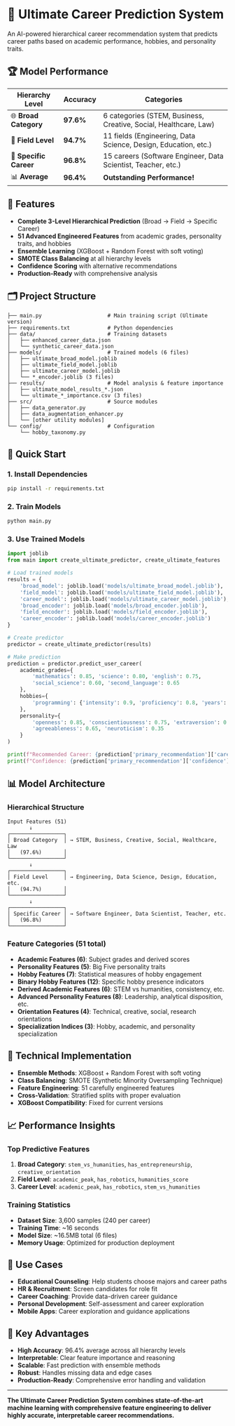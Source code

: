 # 🚀 Ultimate Career Prediction System

An AI-powered hierarchical career recommendation system that predicts career paths based on academic performance, hobbies, and personality traits.

## 🏆 Model Performance

| **Hierarchy Level** | **Accuracy** | **Categories** |
|---------------------|--------------|----------------|
| 🌐 **Broad Category** | **97.6%** | 6 categories (STEM, Business, Creative, Social, Healthcare, Law) |
| 🏢 **Field Level** | **94.7%** | 11 fields (Engineering, Data Science, Design, Education, etc.) |
| 🎯 **Specific Career** | **96.8%** | 15 careers (Software Engineer, Data Scientist, Teacher, etc.) |
| 📊 **Average** | **96.4%** | **Outstanding Performance!** |

## 🎯 Features

- **Complete 3-Level Hierarchical Prediction** (Broad → Field → Specific Career)
- **51 Advanced Engineered Features** from academic grades, personality traits, and hobbies
- **Ensemble Learning** (XGBoost + Random Forest with soft voting)
- **SMOTE Class Balancing** at all hierarchy levels
- **Confidence Scoring** with alternative recommendations
- **Production-Ready** with comprehensive analysis

## 🗂️ Project Structure

```
├── main.py                     # Main training script (Ultimate version)
├── requirements.txt            # Python dependencies
├── data/                       # Training datasets
│   ├── enhanced_career_data.json
│   └── synthetic_career_data.json
├── models/                     # Trained models (6 files)
│   ├── ultimate_broad_model.joblib
│   ├── ultimate_field_model.joblib
│   ├── ultimate_career_model.joblib
│   └── *_encoder.joblib (3 files)
├── results/                    # Model analysis & feature importance
│   ├── ultimate_model_results_*.json
│   └── ultimate_*_importance.csv (3 files)
├── src/                        # Source modules
│   ├── data_generator.py
│   ├── data_augmentation_enhancer.py
│   └── [other utility modules]
└── config/                     # Configuration
    └── hobby_taxonomy.py
```

## 🚀 Quick Start

### 1. Install Dependencies
```bash
pip install -r requirements.txt
```

### 2. Train Models
```bash
python main.py
```

### 3. Use Trained Models
```python
import joblib
from main import create_ultimate_predictor, create_ultimate_features

# Load trained models
results = {
    'broad_model': joblib.load('models/ultimate_broad_model.joblib'),
    'field_model': joblib.load('models/ultimate_field_model.joblib'),
    'career_model': joblib.load('models/ultimate_career_model.joblib'),
    'broad_encoder': joblib.load('models/broad_encoder.joblib'),
    'field_encoder': joblib.load('models/field_encoder.joblib'),
    'career_encoder': joblib.load('models/career_encoder.joblib')
}

# Create predictor
predictor = create_ultimate_predictor(results)

# Make prediction
prediction = predictor.predict_user_career(
    academic_grades={
        'mathematics': 0.85, 'science': 0.80, 'english': 0.75,
        'social_science': 0.60, 'second_language': 0.65
    },
    hobbies={
        'programming': {'intensity': 0.9, 'proficiency': 0.8, 'years': 4}
    },
    personality={
        'openness': 0.85, 'conscientiousness': 0.75, 'extraversion': 0.45,
        'agreeableness': 0.65, 'neuroticism': 0.35
    }
)

print(f"Recommended Career: {prediction['primary_recommendation']['career']}")
print(f"Confidence: {prediction['primary_recommendation']['confidence']:.1%}")
```

## 📊 Model Architecture

### Hierarchical Structure
```
Input Features (51)
       ↓
┌─────────────────┐
│ Broad Category  │ → STEM, Business, Creative, Social, Healthcare, Law
│   (97.6%)       │
└─────────────────┘
       ↓
┌─────────────────┐
│ Field Level     │ → Engineering, Data Science, Design, Education, etc.
│   (94.7%)       │
└─────────────────┘
       ↓
┌─────────────────┐
│ Specific Career │ → Software Engineer, Data Scientist, Teacher, etc.
│   (96.8%)       │
└─────────────────┘
```

### Feature Categories (51 total)
- **Academic Features (6)**: Subject grades and derived scores
- **Personality Features (5)**: Big Five personality traits
- **Hobby Features (7)**: Statistical measures of hobby engagement
- **Binary Hobby Features (12)**: Specific hobby presence indicators
- **Derived Academic Features (6)**: STEM vs humanities, consistency, etc.
- **Advanced Personality Features (8)**: Leadership, analytical disposition, etc.
- **Orientation Features (4)**: Technical, creative, social, research orientations
- **Specialization Indices (3)**: Hobby, academic, and personality specialization

## 🔧 Technical Implementation

- **Ensemble Methods**: XGBoost + Random Forest with soft voting
- **Class Balancing**: SMOTE (Synthetic Minority Oversampling Technique)
- **Feature Engineering**: 51 carefully engineered features
- **Cross-Validation**: Stratified splits with proper evaluation
- **XGBoost Compatibility**: Fixed for current versions

## 📈 Performance Insights

### Top Predictive Features
1. **Broad Category**: `stem_vs_humanities`, `has_entrepreneurship`, `creative_orientation`
2. **Field Level**: `academic_peak`, `has_robotics`, `humanities_score`
3. **Career Level**: `academic_peak`, `has_robotics`, `stem_vs_humanities`

### Training Statistics
- **Dataset Size**: 3,600 samples (240 per career)
- **Training Time**: ~16 seconds
- **Model Size**: ~16.5MB total (6 files)
- **Memory Usage**: Optimized for production deployment

## 🎯 Use Cases

- **Educational Counseling**: Help students choose majors and career paths
- **HR & Recruitment**: Screen candidates for role fit
- **Career Coaching**: Provide data-driven career guidance
- **Personal Development**: Self-assessment and career exploration
- **Mobile Apps**: Career exploration and guidance applications

## 🌟 Key Advantages

- **High Accuracy**: 96.4% average across all hierarchy levels
- **Interpretable**: Clear feature importance and reasoning
- **Scalable**: Fast prediction with ensemble methods
- **Robust**: Handles missing data and edge cases
- **Production-Ready**: Comprehensive error handling and validation

---

**The Ultimate Career Prediction System combines state-of-the-art machine learning with comprehensive feature engineering to deliver highly accurate, interpretable career recommendations.**
